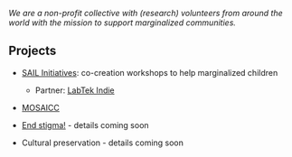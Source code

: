 *We are a non-profit collective with (research) volunteers from around the world with the mission to support marginalized communities.*

## Projects

- [SAIL Initiatives](https://www.instagram.com/sail.initiatives/): co-creation workshops to help marginalized children  
  - Partner: [LabTek Indie](https://www.instagram.com/labtekindie/)

- [MOSAICC](https://design4good.github.io/mosaicc/) 

- [End stigma!](https://design4good.github.io/mosaicc/)  - details coming soon

- Cultural preservation - details coming soon
